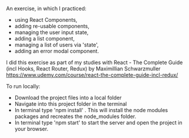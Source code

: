 An exercise, in which I practiced:
- using React Components, 
- adding re-usable components, 
- managing the user input state, 
- adding a list component, 
- managing a list of users via 'state', 
- adding an error modal component.

I did this exercise as part of my studies with React - The Complete Guide (incl Hooks, React Router, Redux) by Maximillian Schwarzmuller
https://www.udemy.com/course/react-the-complete-guide-incl-redux/


To run locally: 
- Download the project files into a local folder 
- Navigate into this project folder in the terminal 
- In terminal type 'npm install' . This will install the node modules packages and recreates the node_modules folder. 
- In terminal type 'npm start' to start the server and open the project in your browser.
